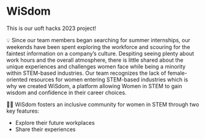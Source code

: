 # WiSdom
This is our uoft hacks 2023 project!

💡 Since our team members began searching for summer internships, our weekends have been spent exploring the workforce and scouring for the faintest information on a company’s culture. Despiting seeing plenty about work hours and the overall atmosphere, there is little shared about the unique experiences and challenges women face while being a minority within STEM-based industries. Our team recognizes the lack of female-oriented resources for women entering STEM-based industries which is why we created WiSdom, a platform allowing Women in STEM to gain wisdom and confidence in their career choices.

👩‍💻 WiSdom fosters an inclusive community for women in STEM through two key features:
- Explore their future workplaces
- Share their experiences 
